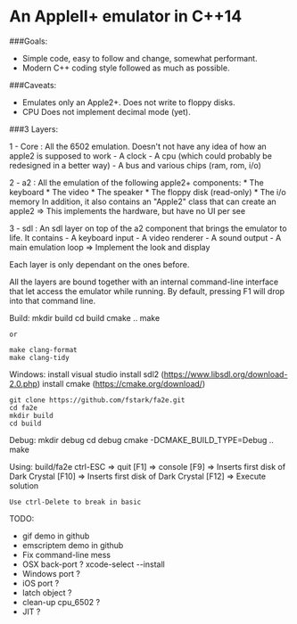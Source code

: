 An AppleII+ emulator in C++14
===================

###Goals:
-	Simple code, easy to follow and change, somewhat performant.
-	Modern C++ coding style followed as much as possible.

###Caveats:
-	Emulates only an Apple2+. Does not write to floppy disks.
-	CPU	Does not implement decimal mode (yet).

###3 Layers:

1 - Core : All the 6502 emulation. Doesn't not have any idea of how an apple2 is supposed to work
	- A clock
	- A cpu (which could probably be redesigned in a better way)
	- A bus and various chips (ram, rom, i/o)

2 - a2 : All the emulation of the following apple2+ components:
	* The keyboard
	* The video
	* The speaker
	* The floppy disk (read-only)
	* The i/o memory
	In addition, it also contains an "Apple2" class that can create an apple2
	=> This implements the hardware, but have no UI per see

3 - sdl : An sdl layer on top of the a2 component that brings the emulator to life. It contains
	- A keyboard input
	- A video renderer
	- A sound output
	- A main emulation loop
	=> Implement the look and display

Each layer is only dependant on the ones before.

All the layers are bound together with an internal command-line interface that let access the emulator while running. By default, pressing F1 will drop into that command line.

Build:
	mkdir build
	cd build
	cmake ..
	make

	or

	make clang-format
	make clang-tidy


Windows:
	install visual studio
	install sdl2 (https://www.libsdl.org/download-2.0.php)
	install cmake (https://cmake.org/download/)

	git clone https://github.com/fstark/fa2e.git
	cd fa2e
	mkdir build
	cd build


Debug:
    mkdir debug
    cd debug
    cmake -DCMAKE_BUILD_TYPE=Debug ..
    make

Using:
    build/fa2e
    ctrl-ESC => quit
    [F1] => console
    [F9] => Inserts first disk of Dark Crystal
    [F10] => Inserts first disk of Dark Crystal
    [F12] => Execute solution

    Use ctrl-Delete to break in basic

TODO:

-	gif demo in github
-	emscriptem demo in github
-	Fix command-line mess
-	OSX back-port ?
		xcode-select --install
-	Windows port ?
-	iOS port ?
-	latch object ?
-	clean-up cpu_6502 ?
-	JIT ?

